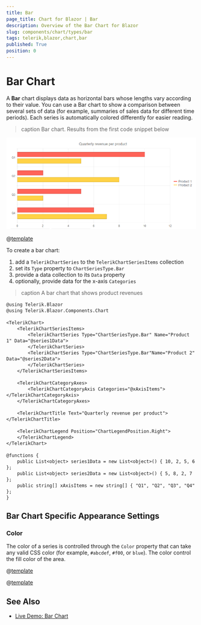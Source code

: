 ```yaml
---
title: Bar
page_title: Chart for Blazor | Bar
description: Overview of the Bar Chart for Blazor
slug: components/chart/types/bar
tags: telerik,blazor,chart,bar
published: True
position: 0
---
```


# Bar Chart

A **Bar** chart displays data as horizontal bars whose lengths vary according to their value. You can use a Bar chart to show a comparison between several sets of data (for example, summaries of sales data for different time periods). Each series is automatically colored differently for easier reading.

>caption Bar chart. Results from the first code snippet below

![](images/basic-bar-chart.png)

@[template](/_contentTemplates/chart/link-to-basics.md#understand-basics-and-databinding-first)

To create a bar chart:

1. add a `TelerikChartSeries` to the `TelerikChartSeriesItems` collection
2. set its `Type` property to `ChartSeriesType.Bar`
3. provide a data collection to its `Data` property
4. optionally, provide data for the x-axis `Categories`


>caption A bar chart that shows product revenues

````CSHTML
@using Telerik.Blazor
@using Telerik.Blazor.Components.Chart

<TelerikChart>
	<TelerikChartSeriesItems>
		<TelerikChartSeries Type="ChartSeriesType.Bar" Name="Product 1" Data="@series1Data">
		</TelerikChartSeries>
		<TelerikChartSeries Type="ChartSeriesType.Bar"Name="Product 2" Data="@series2Data">
		</TelerikChartSeries>
	</TelerikChartSeriesItems>

	<TelerikChartCategoryAxes>
		<TelerikChartCategoryAxis Categories="@xAxisItems"></TelerikChartCategoryAxis>
	</TelerikChartCategoryAxes>

	<TelerikChartTitle Text="Quarterly revenue per product"></TelerikChartTitle>

	<TelerikChartLegend Position="ChartLegendPosition.Right">
	</TelerikChartLegend>
</TelerikChart>

@functions {
	public List<object> series1Data = new List<object>() { 10, 2, 5, 6 };
	public List<object> series2Data = new List<object>() { 5, 8, 2, 7 };
	public string[] xAxisItems = new string[] { "Q1", "Q2", "Q3", "Q4" };
}
````



## Bar Chart Specific Appearance Settings

### Color

The color of a series is controlled through the `Color` property that can take any valid CSS color (for example, `#abcdef`, `#f00`, or `blue`). The color control the fill color of the area.

@[template](/_contentTemplates/chart/link-to-basics.md#color-field-bar-column)

@[template](/_contentTemplates/chart/link-to-basics.md#gap-and-spacing)

## See Also

 * [Live Demo: Bar Chart](https://demos.telerik.com/blazor-ui/chart/index)
